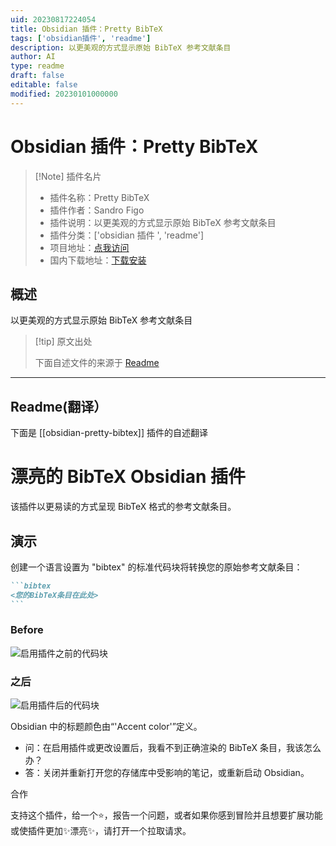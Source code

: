 ```yaml
---
uid: 20230817224054
title: Obsidian 插件：Pretty BibTeX
tags: ['obsidian插件', 'readme']
description: 以更美观的方式显示原始 BibTeX 参考文献条目
author: AI
type: readme
draft: false
editable: false
modified: 20230101000000
---
```


# Obsidian 插件：Pretty BibTeX

> [!Note] 插件名片
> - 插件名称：Pretty BibTeX
> - 插件作者：Sandro Figo
> - 插件说明：以更美观的方式显示原始 BibTeX 参考文献条目
> - 插件分类：['obsidian 插件 ', 'readme']
> - 项目地址：[点我访问](https://github.com/sandrofigo/obsidian-pretty-bibtex)
> - 国内下载地址：[下载安装](https://pkmer.cn/products/plugin/pluginMarket/?obsidian-pretty-bibtex)

## 概述

以更美观的方式显示原始 BibTeX 参考文献条目

> [!tip] 原文出处
>
>下面自述文件的来源于 [Readme](https://ghproxy.net/https://raw.githubusercontent.com/sandrofigo/obsidian-pretty-bibtex/master/README.md)

---

## Readme(翻译）

下面是 [[obsidian-pretty-bibtex]] 插件的自述翻译

# 漂亮的 BibTeX Obsidian 插件

该插件以更易读的方式呈现 BibTeX 格式的参考文献条目。

## 演示

创建一个语言设置为 "bibtex" 的标准代码块将转换您的原始参考文献条目：

~~~markdown
```bibtex
<您的BibTeX条目在此处>
```
~~~

### Before

<img src="https://media.githubusercontent.com/media/sandrofigo/obsidian-pretty-bibtex/master/imgs/before.png" alt="启用插件之前的代码块">

### 之后

<img src="https://media.githubusercontent.com/media/sandrofigo/obsidian-pretty-bibtex/master/imgs/after.png" alt="启用插件后的代码块">

Obsidian 中的标题颜色由“'Accent color'”定义。

- 问：在启用插件或更改设置后，我看不到正确渲染的 BibTeX 条目，我该怎么办？
- 答：关闭并重新打开您的存储库中受影响的笔记，或重新启动 Obsidian。

合作

支持这个插件，给一个⭐️，报告一个问题，或者如果你感到冒险并且想要扩展功能或使插件更加✨漂亮✨，请打开一个拉取请求。
